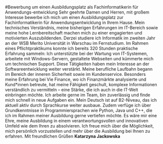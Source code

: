 #Bewerbung um einen Ausbildungsplatz als Fachinformatikerin für Anwendungs-entwicklung
Sehr geehrte Damen und Herren,
mit großem Interesse bewerbe ich mich um einen Ausbildungsplatz zur Fachinformatikerin für Anwendungsentwicklung in Ihrem Hause. Mein technisches Verständnis, meine bisherigen Erfahrungen im IT-Bereich sowie meine hohe Lernbereitschaft machen mich zu einer engagierten und motivierten Auszubildenden.
Derzei studiere ich Informatik im zweiten Jahr an der WSB Merito Universität in Warschau im Fernstudium. Im Rahmen eines Pflichtpraktikums konnte ich bereits 320 Stunden praktische Erfahrung sammeln: Ich unterstützte bei der Wartung von IT-Systemen, arbeitete mit Windows-Servern, gestaltete Webseiten und kümmerte mich um technischen Support. Diese Tätigkeiten haben mein Interesse an der Softwareentwicklung weiter verstärkt.
Meine berufliche Laufbahn begann im Bereich der inneren Sicherheit sowie im Kundenservice. Besonders meine Erfahrung bei Vie Finance, wo ich Finanzmärkte analysierte und Kund*innen betreute, hat meine Fähigkeit geschult, komplexe Informationen verständlich zu vermitteln – eine Stärke, die ich auch in die IT-Welt einbringen möchte.
Ich arbeite gerne im Team, bin zuverlässig und finde mich schnell in neue Aufgaben ein. Mein Deutsch ist auf B2-Niveau, das ich aktuell aktiv durch Sprachkurse weiter ausbaue. Zudem verfüge ich über Grundkenntnisse in Programmiersprachen wie Python, Java und C++, die ich im Rahmen meiner Ausbildung gerne vertiefen möchte.
Es wäre mir eine Ehre, meine Ausbildung in einem verantwortungsvollen und innovativen Umfeld wie dem Ihren zu absolvieren.
Ich freue mich über die Möglichkeit, mich persönlich vorzustellen und mehr über die Ausbildung bei Ihnen zu erfahren.
Mit freundlichen Grüßen
**Katarzyna Jackowska**
